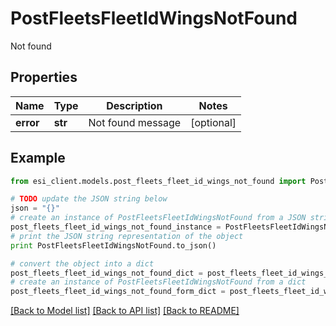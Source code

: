 # PostFleetsFleetIdWingsNotFound

Not found

## Properties

Name | Type | Description | Notes
------------ | ------------- | ------------- | -------------
**error** | **str** | Not found message | [optional] 

## Example

```python
from esi_client.models.post_fleets_fleet_id_wings_not_found import PostFleetsFleetIdWingsNotFound

# TODO update the JSON string below
json = "{}"
# create an instance of PostFleetsFleetIdWingsNotFound from a JSON string
post_fleets_fleet_id_wings_not_found_instance = PostFleetsFleetIdWingsNotFound.from_json(json)
# print the JSON string representation of the object
print PostFleetsFleetIdWingsNotFound.to_json()

# convert the object into a dict
post_fleets_fleet_id_wings_not_found_dict = post_fleets_fleet_id_wings_not_found_instance.to_dict()
# create an instance of PostFleetsFleetIdWingsNotFound from a dict
post_fleets_fleet_id_wings_not_found_form_dict = post_fleets_fleet_id_wings_not_found.from_dict(post_fleets_fleet_id_wings_not_found_dict)
```
[[Back to Model list]](../README.md#documentation-for-models) [[Back to API list]](../README.md#documentation-for-api-endpoints) [[Back to README]](../README.md)


